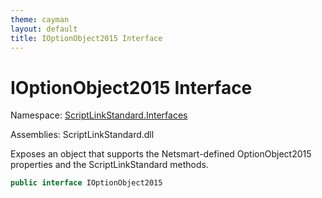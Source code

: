 ```yaml
---
theme: cayman
layout: default
title: IOptionObject2015 Interface
---
```


# IOptionObject2015 Interface

Namespace: [ScriptLinkStandard.Interfaces](./)

Assemblies: ScriptLinkStandard.dll

Exposes an object that supports the Netsmart-defined OptionObject2015 properties and the ScriptLinkStandard methods.

```c#
public interface IOptionObject2015
```
